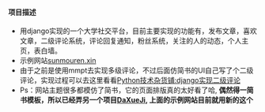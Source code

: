 #### 项目描述
- 用django实现的一个大学社交平台，目前主要实现的功能有，发布文章，喜欢文章，二级评论系统，评论回复通知，粉丝系统，关注的人的动态，个人主页，表白墙。
- 示例网站[sunmouren.xin](http://www.sunmouren.xin)
- 由于之前是使用mmpt去实现多级评论，不过后面仿简书的UI自己写了个二级评论，实现过程可以去这里看看[Python技术杂货铺:django实现二级评论](http://mp.weixin.qq.com/s/aNk0wJXWLpAy56foyU-fvw)
- Ps：网站主题很多都模仿了简书，它的页面排版真的太好看了哈, **偶然得一简书模板，所以已经弄另一个项目[DaXueJi](https://github.com/sunmouren/DaXueJi), 上面的示例网站目前就用新的这个**
